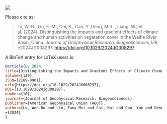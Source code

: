 
<!-- badges: start -->

[![](https://img.shields.io/badge/DOI-10.1029/2024JG008297-004074.svg)](https://doi.org/10.1029/2024JG008297)

<!-- badges: end -->

Please cite as:

> Lv, W.‐B., Liu, F.‐M., Cai, K., Cao, Y.,Deng, M.‐L., Liang, W., et
> al. (2024). Distinguishing the impacts and gradient effects of climate
> change and human activities on vegetation cover in the Weihe River
> Basin, China. *Journal of Geophysical Research: Biogeosciences*,*129*,
> e2024JG008297. <https://doi.org/10.1029/2024JG008297>.

A BibTeX entry for LaTeX users is:

``` bib
@article{Lv_2024, 
title={Distinguishing the Impacts and Gradient Effects of Climate Change and Human Activities on Vegetation Cover in the Weihe River Basin, China}, 
volume={129}, 
ISSN={2169-8961}, 
url={https://doi.org/10.1029/2024JG008297}, 
DOI={10.1029/2024jg008297}, 
number={10}, 
journal={Journal of Geophysical Research: Biogeosciences}, 
publisher={American Geophysical Union (AGU)}, 
author={Lv, Wen‐Bo and Liu, Fang‐Mei and Cai, Kai and Cao, Yue and Deng, Meng‐Ling and Liang, Wei and Yan, Jian‐Wu and Wang, Guang‐Yu}, year
={2024}
}
```

